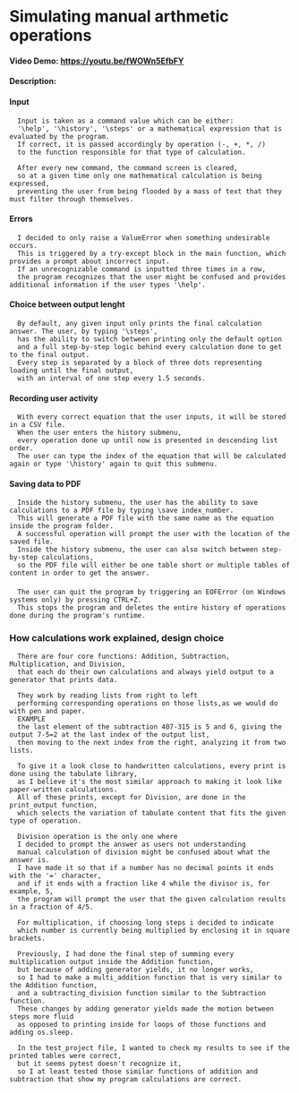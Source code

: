 # Simulating manual arthmetic operations
#### Video Demo:  https://youtu.be/fWOWn5EfbFY
#### Description:

  #### Input
      Input is taken as a command value which can be either:
      '\help', '\history', '\steps' or a mathematical expression that is evaluated by the program.
      If correct, it is passed accordingly by operation (-, +, *, /) 
      to the function responsible for that type of calculation.

      After every new command, the command screen is cleared,
      so at a given time only one mathematical calculation is being expressed,
      preventing the user from being flooded by a mass of text that they must filter through themselves.
  #### Errors
      I decided to only raise a ValueError when something undesirable occurs.
      This is triggered by a try-except block in the main function, which provides a prompt about incorrect input.
      If an unrecognizable command is inputted three times in a row,
      the program recognizes that the user might be confused and provides additional information if the user types '\help'.
  #### Choice between output lenght
      By default, any given input only prints the final calculation answer. The user, by typing '\steps',
      has the ability to switch between printing only the default option
      and a full step-by-step logic behind every calculation done to get to the final output.
      Every step is separated by a block of three dots representing loading until the final output,
      with an interval of one step every 1.5 seconds.
  #### Recording user activity
      With every correct equation that the user inputs, it will be stored in a CSV file.
      When the user enters the history submenu,
      every operation done up until now is presented in descending list order.
      The user can type the index of the equation that will be calculated again or type '\history' again to quit this submenu.
  #### Saving data to PDF
      Inside the history submenu, the user has the ability to save calculations to a PDF file by typing \save index_number.
      This will generate a PDF file with the same name as the equation inside the program folder.
      A successful operation will prompt the user with the location of the saved file.
      Inside the history submenu, the user can also switch between step-by-step calculations,
      so the PDF file will either be one table short or multiple tables of content in order to get the answer.
  ####
      The user can quit the program by triggering an EOFError (on Windows systems only) by pressing CTRL+Z.
      This stops the program and deletes the entire history of operations done during the program's runtime.

  ### How calculations work explained, design choice
      There are four core functions: Addition, Subtraction, Multiplication, and Division,
      that each do their own calculations and always yield output to a generator that prints data. 
      
      They work by reading lists from right to left
      performing corresponding operations on those lists,as we would do with pen and paper.
      EXAMPLE
      the last element of the subtraction 407-315 is 5 and 6, giving the output 7-5=2 at the last index of the output list,
      then moving to the next index from the right, analyzing it from two lists.

      To give it a look close to handwritten calculations, every print is done using the tabulate library,
      as I believe it's the most similar approach to making it look like paper-written calculations.
      All of these prints, except for Division, are done in the print_output function,
      which selects the variation of tabulate content that fits the given type of operation.

      Division operation is the only one where 
      I decided to prompt the answer as users not understanding
      manual calculation of division might be confused about what the answer is.
      I have made it so that if a number has no decimal points it ends with the '=' character,
      and if it ends with a fraction like 4 while the divisor is, for example, 5,
      the program will prompt the user that the given calculation results in a fraction of 4/5.
      
      For multiplication, if choosing long steps i decided to indicate 
      which number is currently being multiplied by enclosing it in square brackets.
      
      Previously, I had done the final step of summing every multiplication output inside the Addition function,
      but because of adding generator yields, it no longer works,
      so I had to make a multi_addition function that is very similar to the Addition function,
      and a subtracting_division function similar to the Subtraction function.
      These changes by adding generator yields made the motion between steps more fluid
      as opposed to printing inside for loops of those functions and adding os.sleep.
      
      In the test_project file, I wanted to check my results to see if the printed tables were correct,
      but it seems pytest doesn't recognize it,
      so I at least tested those similar functions of addition and subtraction that show my program calculations are correct.
      
